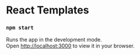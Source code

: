 # React Templates

### `npm start`

Runs the app in the development mode.\
Open [http://localhost:3000](http://localhost:3000) to view it in your browser.
